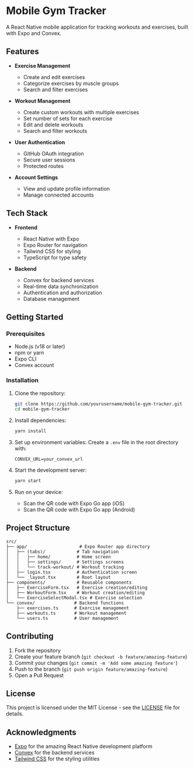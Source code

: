 # Mobile Gym Tracker

A React Native mobile application for tracking workouts and exercises, built with Expo and Convex.

## Features

- **Exercise Management**
  - Create and edit exercises
  - Categorize exercises by muscle groups
  - Search and filter exercises

- **Workout Management**
  - Create custom workouts with multiple exercises
  - Set number of sets for each exercise
  - Edit and delete workouts
  - Search and filter workouts

- **User Authentication**
  - GitHub OAuth integration
  - Secure user sessions
  - Protected routes

- **Account Settings**
  - View and update profile information
  - Manage connected accounts

## Tech Stack

- **Frontend**
  - React Native with Expo
  - Expo Router for navigation
  - Tailwind CSS for styling
  - TypeScript for type safety

- **Backend**
  - Convex for backend services
  - Real-time data synchronization
  - Authentication and authorization
  - Database management

## Getting Started

### Prerequisites

- Node.js (v18 or later)
- npm or yarn
- Expo CLI
- Convex account

### Installation

1. Clone the repository:
   ```bash
   git clone https://github.com/yourusername/mobile-gym-tracker.git
   cd mobile-gym-tracker
   ```

2. Install dependencies:
   ```bash
   yarn install
   ```

3. Set up environment variables:
   Create a `.env` file in the root directory with:
   ```
   CONVEX_URL=your_convex_url
   ```

4. Start the development server:
   ```bash
   yarn start
   ```

5. Run on your device:
   - Scan the QR code with Expo Go app (iOS)
   - Scan the QR code with Expo Go app (Android)

## Project Structure

```
src/
├── app/                    # Expo Router app directory
│   ├── (tabs)/            # Tab navigation
│   │   ├── home/          # Home screen
│   │   ├── settings/      # Settings screens
│   │   └── track-workout/ # Workout tracking
│   ├── login.tsx          # Authentication screen
│   └── _layout.tsx        # Root layout
├── components/            # Reusable components
│   ├── ExerciseForm.tsx   # Exercise creation/editing
│   ├── WorkoutForm.tsx    # Workout creation/editing
│   └── ExerciseSelectModal.tsx # Exercise selection
└── convex/               # Backend functions
    ├── exercises.ts      # Exercise management
    ├── workouts.ts       # Workout management
    └── users.ts          # User management
```

## Contributing

1. Fork the repository
2. Create your feature branch (`git checkout -b feature/amazing-feature`)
3. Commit your changes (`git commit -m 'Add some amazing feature'`)
4. Push to the branch (`git push origin feature/amazing-feature`)
5. Open a Pull Request

## License

This project is licensed under the MIT License - see the [LICENSE](LICENSE) file for details.

## Acknowledgments

- [Expo](https://expo.dev/) for the amazing React Native development platform
- [Convex](https://www.convex.dev/) for the backend services
- [Tailwind CSS](https://tailwindcss.com/) for the styling utilities 
